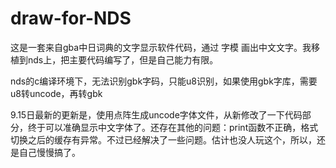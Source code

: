 # draw-for-NDS
这是一套来自gba中日词典的文字显示软件代码，通过 字模 画出中文文字。我移植到nds上，把主要代码编写了，但是自己能力有限。

nds的c编译环境下，无法识别gbk字码，只能u8识别，如果使用gbk字库，需要u8转uncode，再转gbk

9.15日最新的更新是，使用点阵生成uncode字体文件，从新修改了一下代码部分，终于可以准确显示中文字体了。还存在其他的问题：print函数不正确，格式切换之后的缓存有异常。不过已经解决了一些问题。估计也没人玩这个，所以，还是自己慢慢搞了。
